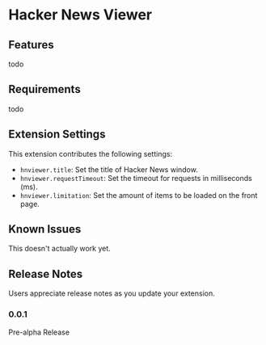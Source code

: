 # Hacker News Viewer

## Features

todo

## Requirements

todo

## Extension Settings

This extension contributes the following settings:

* `hnviewer.title`: Set the title of Hacker News window.
* `hnviewer.requestTimeout`: Set the timeout for requests in milliseconds (ms).
* `hnviewer.limitation`: Set the amount of items to be loaded on the front page.

## Known Issues

This doesn't actually work yet.

## Release Notes

Users appreciate release notes as you update your extension.

### 0.0.1

Pre-alpha Release